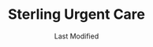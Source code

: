 ---
layout: location-page
date: Last Modified
description: "Local COVID-19 testing is available at Sterling Urgent Care in Richmond, Utah, USA."
permalink: "locations/utah/richmond/sterling-urgent-care-3/"
tags:
  - locations
  - utah
title: Sterling Urgent Care
uniqueName: sterling-urgent-care-3
state: Utah
stateAbbr: UT
hood: "Richmond"
address: "700 S. Highway 91"
city: "Richmond"
zip: "84333"
zipsNearby: "83114 83212 83214 83217 83223 83228 83232 83234 83237 83238 83239 83241 83283 83246 83250 83243 83252 83220 83254 83233 83261 83263 83272 83287 83230 83276 83281 83286 84301 84302 84304 84309 84324 84305 84015 84016 84056 84075 84089 84307 84310 84311 84028 84306 84312 84331 84314 84315 84317 84318 84319 84037 84038 84040 84041 84308 84320 84321 84322 84323 84341 84325 84326 84018 84050 84327 84201 84244 84401 84402 84403 84404 84405 84407 84408 84409 84412 84414 84415 84328 84330 84332 84064 84333 84334 84067 84335 84336 84316 84337 84338 84339 84340 84086" 
mapUrl: "http://maps.apple.com/?q=Sterling+Urgent+Care&address=700+S+Highway+91,Richmond,Utah,84333"
locationType: Walk-in
phone: "435-294-3215"
website: "https://www.sterlingurgentcare.com/coronavirus-covid-19/"
onlineBooking: undefined
closed: undefined
closedUpdate: April 18th, 2020
notes: "By appointment only. Limited test kits available."
days: Weekdays
hours: 9AM-9PM
ctaMessage: Learn more
ctaUrl: "https://www.sterlingurgentcare.com/coronavirus-covid-19/"
---
